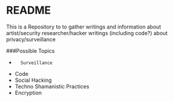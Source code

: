 README
======================================

This is a Repository to to gather writings and information about artist/security researcher/hacker writings (including code?) about privacy/surveillance

###Possible Topics 


*       Surveillance 
*	Code
*	Social Hacking 
*	Techno Shamanistic Practices
*	Encryption 
	
  

 


